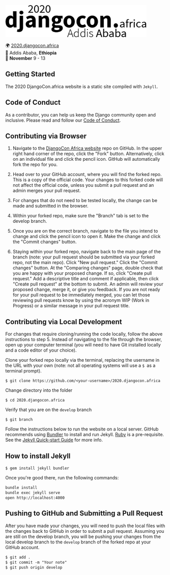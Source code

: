 
<img src="static/images/logo.png" weight=100 height=100/>

🌍 [2020.djangocon.africa](https://2020.djangocon.africa/)\
📍 Addis Ababa, **Ethiopia**\
📅 **November** 9 - 13

## Getting Started
The 2020 DjangoCon.africa website is a static site compiled with ```Jekyll```. 

## Code of Conduct
As a contributor, you can help us keep the Django community open and inclusive. Please read and follow our [Code of Conduct](_pages/conduct.md).
## Contributing via Browser
1. Navigate to the [DjangoCon Africa website](https://github.com/djangocon/2020.djangocon.africa) repo on GitHub. In the upper right hand corner of the repo, click the "Fork" button. Alternatively, click on an individual file and click the pencil icon. GitHub will automatically fork the repo for you.

2. Head over to your GitHub account, where you will find the forked repo. This is a copy of the official code. Your changes to this forked code will not affect the official code, unless you submit a pull request and an admin merges your pull request.

3. For changes that do not need to be tested locally, the change can be made and submitted in the browser.

4. Within your forked repo, make sure the "Branch" tab is set to the develop branch.

5. Once you are on the correct branch, navigate to the file you intend to change and click the pencil icon to open it. Make the change and click the "Commit changes" button.

6. Staying within your forked repo, navigate back to the main page of the branch (note: your pull request should be submitted via your forked repo, not the main repo). Click "New pull request." Click the "Commit changes" button. At the "Comparing changes" page, double check that you are happy with your proposed change. If so, click "Create pull request." Add a descriptive title and comment if applicable, then click "Create pull request" at the bottom to submit. An admin will review your proposed change, merge it, or give you feedback. If you are not ready for your pull request to be immediately merged, you can let those reviewing pull requests know by using the acronym WIP (Work in Progress) or a similar message in your pull request title.


## Contributing via Local Development
For changes that require cloning/running the code locally, follow the above instructions to step 5. Instead of navigating to the file through the browser, open up your computer terminal (you will need to have Git installed locally and a code editor of your choice).

Clone your forked repo locally via the terminal, replacing the username in the URL with your own (note: not all operating systems will use a ```$ ```as a terminal prompt).
```
$ git clone https://github.com/<your-username>/2020.djangocon.africa
```
Change directory into the folder
```
$ cd 2020.djangocon.africa
```
Verify that you are on the ```develop``` branch
```
$ git branch 
```
Follow the instructions below to run the website on a local server. GitHub recommends using [Bundler](http://bundler.io/) to install and run Jekyll. [Ruby](https://www.ruby-lang.org/) is a pre-requisite. See the [Jekyll Quick-start Guide](https://jekyllrb.com/docs/quickstart/) for more info.

## How to install Jekyll
```
$ gem install jekyll bundler
```

Once you're good there, run the following commands:
```
bundle install
bundle exec jekyll serve
open http://localhost:4000
```

## Pushing to GitHub and Submitting a Pull Request
After you have made your changes, you will need to push the local files with the changes back to GitHub in order to submit a pull request. Assuming you are still on the develop branch, you will be pushing your changes from the local develop branch to the ```develop``` branch of the forked repo at your GitHub account.

```
$ git add .
$ git commit -m "Your note"
$ git push origin develop 
```
